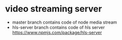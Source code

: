 # video streaming server

- master branch contains code of node media stream
- hls-server branch contains code of hls server <https://www.npmjs.com/package/hls-server> 